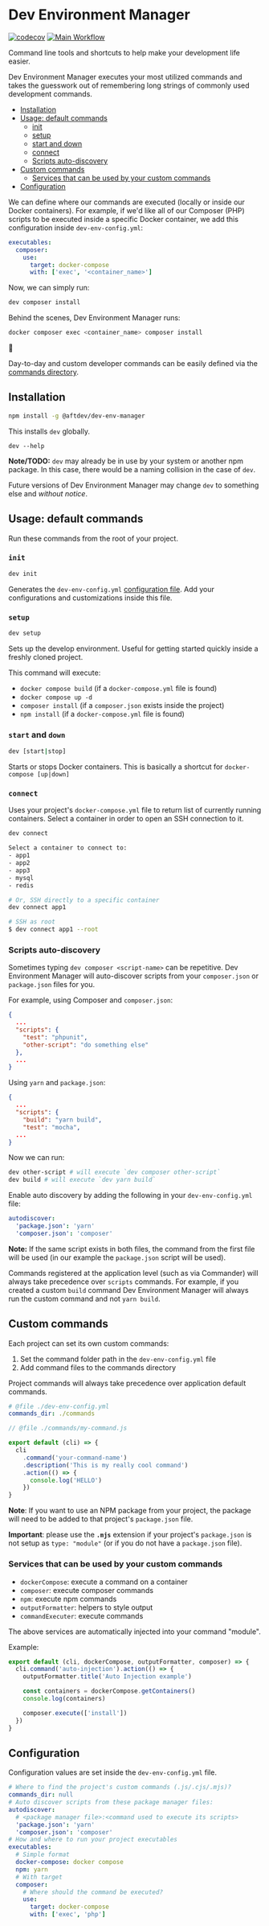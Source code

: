 # Dev Environment Manager

[![codecov](https://codecov.io/gh/aftdev/dev-env-manager/branch/main/graph/badge.svg?token=GX4KFM3ASR)](https://codecov.io/gh/aftdev/dev-env-manager)
[![Main Workflow](https://github.com/aftdev/dev-env-manager/actions/workflows/main.yml/badge.svg)](https://github.com/aftdev/dev-env-manager/actions/workflows/main.yml)

Command line tools and shortcuts to help make your development life easier.

Dev Environment Manager executes your most utilized commands and takes the
guesswork out of remembering long strings of commonly used development commands.

<!-- TOC -->

- [Installation](#installation)
- [Usage: default commands](#usage-default-commands)
  - [init](#init)
  - [setup](#setup)
  - [start and down](#start-and-down)
  - [connect](#connect)
  - [Scripts auto-discovery](#scripts-auto-discovery)
- [Custom commands](#custom-commands)
  - [Services that can be used by your custom commands](#services-that-can-be-used-by-your-custom-commands)
- [Configuration](#configuration)

<!-- /TOC -->

We can define where our commands are executed (locally or inside our Docker
containers). For example, if we'd like all of our Composer (PHP) scripts to be
executed inside a specific Docker container, we add this configuration inside
`dev-env-config.yml`:

```yaml
executables:
  composer:
    use:
      target: docker-compose
      with: ['exec', '<container_name>']
```

Now, we can simply run:

```bash
dev composer install
```

Behind the scenes, Dev Environment Manager runs:

```bash
docker composer exec <container_name> composer install
```

🎉

Day-to-day and custom developer commands can be easily defined via the
[commands directory](#configuration).

## Installation

```bash
npm install -g @aftdev/dev-env-manager
```

This installs `dev` globally.

```
dev --help
```

**Note/TODO:** `dev` may already be in use by your system or another npm
package. In this case, there would be a naming collision in the case of `dev`.

Future versions of Dev Environment Manager may change `dev` to something else
and _without notice_.

## Usage: default commands

Run these commands from the root of your project.

### `init`

```bash
dev init
```

Generates the `dev-env-config.yml` [configuration file](#configuration). Add
your configurations and customizations inside this file.

### `setup`

```bash
dev setup
```

Sets up the develop environment. Useful for getting started quickly inside a
freshly cloned project.

This command will execute:

- `docker compose build` (if a `docker-compose.yml` file is found)
- `docker compose up -d`
- `composer install` (if a `composer.json` exists inside the project)
- `npm install` (if a `docker-compose.yml` file is found)

### `start` and `down`

```bash
dev [start|stop]
```

Starts or stops Docker containers. This is basically a shortcut for
`docker-compose [up|down]`

### `connect`

Uses your project's `docker-compose.yml` file to return list of currently
running containers. Select a container in order to open an SSH connection to it.

```bash
dev connect

Select a container to connect to:
- app1
- app2
- app3
- mysql
- redis

# Or, SSH directly to a specific container
dev connect app1

# SSH as root
$ dev connect app1 --root
```

### Scripts auto-discovery

Sometimes typing `dev composer <script-name>` can be repetitive. Dev Environment
Manager will auto-discover scripts from your `composer.json` or `package.json`
files for you.

For example, using Composer and `composer.json`:

```json
{
  ...
  "scripts": {
    "test": "phpunit",
    "other-script": "do something else"
  },
  ...
}
```

Using `yarn` and `package.json`:

```json
{
  ...
  "scripts": {
    "build": "yarn build",
    "test": "mocha",
  ...
}
```

Now we can run:

```bash
dev other-script # will execute `dev composer other-script`
dev build # will execute `dev yarn build`
```

Enable auto discovery by adding the following in your `dev-env-config.yml` file:

```yaml
autodiscover:
  'package.json': 'yarn'
  'composer.json': 'composer'
```

**Note:** If the same script exists in both files, the command from the first
file will be used (in our example the `package.json` script will be used).

Commands registered at the application level (such as via Commander) will always
take precedence over `scripts` commands. For example, if you created a custom
`build` command Dev Environment Manager will always run the custom command and
not `yarn build`.

## Custom commands

Each project can set its own custom commands:

1. Set the command folder path in the `dev-env-config.yml` file
2. Add command files to the commands directory

Project commands will always take precedence over application default commands.

```yaml
# @file ./dev-env-config.yml
commands_dir: ./commands
```

```js
// @file ./commands/my-command.js

export default (cli) => {
  cli
    .command('your-command-name')
    .description('This is my really cool command')
    .action(() => {
      console.log('HELLO')
    })
}
```

**Note**: If you want to use an NPM package from your project, the package will
need to be added to that project's `package.json` file.

**Important**: please use the **`.mjs`** extension if your project's
`package.json` is not setup as `type: "module"` (or if you do not have a
`package.json` file).

### Services that can be used by your custom commands

- `dockerCompose`: execute a command on a container
- `composer`: execute composer commands
- `npm`: execute npm commands
- `outputFormatter`: helpers to style output
- `commandExecuter`: execute commands

The above services are automatically injected into your command "module".

Example:

```js
export default (cli, dockerCompose, outputFormatter, composer) => {
  cli.command('auto-injection').action(() => {
    outputFormatter.title('Auto Injection example')

    const containers = dockerCompose.getContainers()
    console.log(containers)

    composer.execute(['install'])
  })
}
```

## Configuration

Configuration values are set inside the `dev-env-config.yml` file.

```yaml
# Where to find the project's custom commands (.js/.cjs/.mjs)?
commands_dir: null
# Auto discover scripts from these package manager files:
autodiscover:
  # <package manager file>:<command used to execute its scripts>
  'package.json': 'yarn'
  'composer.json': 'composer'
# How and where to run your project executables
executables:
  # Simple format
  docker-compose: docker compose
  npm: yarn
  # With target
  composer:
    # Where should the command be executed?
    use:
      target: docker-compose
      with: ['exec', 'php']
```
